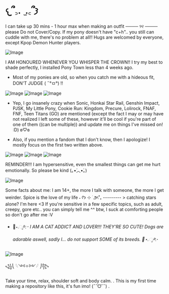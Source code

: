 # 𐔌՞꜆.  ̫.꜀՞𐦯
I can take up 30 mins - 1 hour max when making an outfit ──── ୨୧ ──── please Do not Cover/Copy.
If my pony doesn't have "c+h".. you still can cuddle with me, there's no problem at all!! Hugs are welcomed by everyone, except Kpop Demon Hunter players.

![Image](https://github.com/user-attachments/assets/989fefe7-def0-4560-a589-ac36a8487579)

I AM HONOURED WHENEVER YOU WHISPER THE CROWN!! I try my best to shade perfectly, I installed Pony Town less than 4 weeks ago.
- Most of my ponies are old, so when you catch me with a hideous fit, DON'T JUDGE ( ˶°ㅁ°) !!


![Image](https://github.com/user-attachments/assets/797d0a64-90d5-4276-8c0b-420491164853) ![Image](https://github.com/user-attachments/assets/b9ee3c4b-19d9-4cf8-b69f-fd18a6ab90d5) ![Image](https://github.com/user-attachments/assets/7bbe2f79-da67-46ec-b036-be5443f5f04b)


- Yep, I go insanely crazy when Sonic, Honkai Star Rail, Genshin Impact, PJSK, My Little Pony, Cookie Run: Kingdom, Precure, Lolirock, FNAF, FNF, Teen Titans (GO) are mentioned (except the fact I may or may have not realized I left some of these, however it'll be cool if you're part of one of them ((can be multiple)) and update me on things I've missed on! :D) ʚ♡ɞ

- Also, if you mention a fandom that I don't know, then I apologize! I mostly focus on the first two written above.

![Image](https://github.com/user-attachments/assets/13108c6f-9428-435c-a72e-fbd5b437ddb2) ![Image](https://github.com/user-attachments/assets/91e59f6d-bfb0-429d-abd3-109488cc2955) ![Image](https://github.com/user-attachments/assets/fe37474d-280d-444a-9b22-2eec89aa3996)


REMINDER!!! I am hypersensitive, even the smallest things can get me hurt emotionally. So please be kind (｡•́︿•̀｡)


![Image](https://github.com/user-attachments/assets/135b3ceb-163f-489b-a29a-de2450489d4d)


Some facts about me: I am 14+, the more I talk with someone, the more I get weirder. Spice is the love of my life ˖ ᡣ𐭩 ⊹ ࣪  ౨ৎ˚₊  --------- > catching stars alone? I'm here <3 
If you're sensitive in a few specific topics, such as adult, creepy, gore etc.. you can simply tell me ^^ btw, I suck at comforting people so don't go after me :V

- 🪼⋆.ೃ࿔*:･ I AM A CAT ADDICT AND LOVER!!! THEY'RE SO CUTE! Dogs are adorable aswell, sadly I... do not support SOME of its breeds. 🪼⋆.ೃ࿔*:･


![Image](https://github.com/user-attachments/assets/6331ecea-2b1e-4489-ada1-23b44bd07fd2)


꧁⎝ 𓆩༺✧༻𓆪 ⎠꧂

Take your time, relax, shoulder soft and body calm.
. This is my first time making a repository like this, it's fun imo! (˶ˆᗜˆ˵) . 
